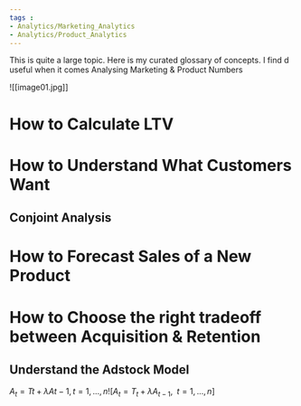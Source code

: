```yaml
---
tags : 
- Analytics/Marketing_Analytics
- Analytics/Product_Analytics
---
```


This is quite a large topic. Here is my curated glossary of concepts. I find d useful when it comes Analysing Marketing & Product Numbers

![[image01.jpg]]


# How to Calculate LTV

# How to Understand What Customers Want

## Conjoint Analysis


# How to Forecast Sales of a New Product

# How to Choose the right tradeoff between Acquisition & Retention

## Understand the Adstock Model 

$A_t=Tt+λAt−1,t=1,...,n![{\displaystyle A_{t}=T_{t}+\lambda A_{t-1},\;\;t=1,...,n}]$


